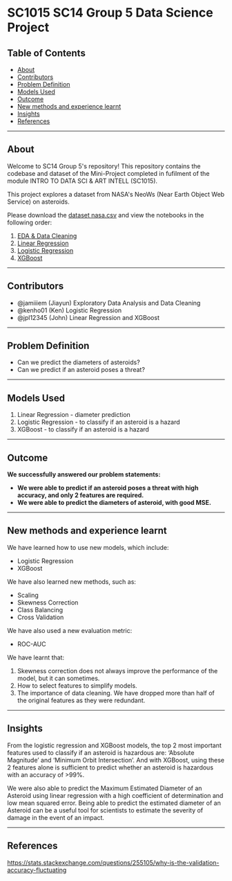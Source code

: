 # SC1015 SC14 Group 5 Data Science Project

## Table of Contents
  * [About](#about)
  * [Contributors](#contributors)
  * [Problem Definition](#problem-definition)
  * [Models Used](#models-used)
  * [Outcome](#outcome)
  * [New methods and experience learnt](#new-methods-and-experience-learnt)
  * [Insights](#insights)
  * [References](#references)



---

## About 

Welcome to SC14 Group 5's repository! This repository contains the codebase and dataset of the Mini-Project completed in fufilment of the module INTRO TO DATA SCI & ART INTELL (SC1015).

This project explores a dataset from NASA's NeoWs (Near Earth Object Web Service) on asteroids. 

Please download the [dataset nasa.csv](../main/nasa.csv) and view the notebooks in the following order:
1. [EDA & Data Cleaning](../main/sc14_team5_EDA_final.ipynb)
2. [Linear Regression](../main/sc14_team5_linreg_final.ipynb)
3. [Logistic Regression](../main/sc14_team5_logreg_final.ipynb)
4. [XGBoost](../main/sc14_team5_xgboost_final.ipynb)


---
## Contributors

- @jamiiiem (Jiayun) Exploratory Data Analysis and Data Cleaning
- @kenho01 (Ken) Logistic Regression
- @jpl12345 (John) Linear Regression and XGBoost

---
## Problem Definition

- Can we predict the diameters of asteroids?
- Can we predict if an asteroid poses a threat?

---
## Models Used

1. Linear Regression - diameter prediction
2. Logistic Regression - to classify if an asteroid is a hazard
3. XGBoost - to classify if an asteroid is a hazard

---
## Outcome

<b> We successfully answered our problem statements:
-	We were able to predict if an asteroid poses a threat with high accuracy, and only 2 features are required.
-	We were able to predict the diameters of asteroid, with good MSE.
</b> 

---
## New methods and experience learnt

We have learned how to use new models, which include:
-	Logistic Regression
-	XGBoost

We have also learned new methods, such as:
-	Scaling
-	Skewness Correction
-	Class Balancing
-	Cross Validation

We have also used a new evaluation metric:
-	ROC-AUC

We have learnt that:
1.	Skewness correction does not always improve the performance of the model, but it can sometimes.
2.	How to select features to simplify models.
3.	The importance of data cleaning. We have dropped more than half of the original features as they were redundant. 


---
## Insights

From the logistic regression and XGBoost models, the top 2 most important features used to classify if an asteroid is hazardous are: ‘Absolute Magnitude’ and ‘Minimum Orbit Intersection’.
And with XGBoost, using these 2 features alone is sufficient to predict whether an asteroid is hazardous with an accuracy of >99%.

We were also able to predict the Maximum Estimated Diameter of an Asteroid using linear regression with a high coefficient of determination and low mean squared error. Being able to predict the estimated diameter of an Asteroid can be a useful tool for scientists to estimate the severity of damage in the event of an impact.


---
## References

https://stats.stackexchange.com/questions/255105/why-is-the-validation-accuracy-fluctuating
